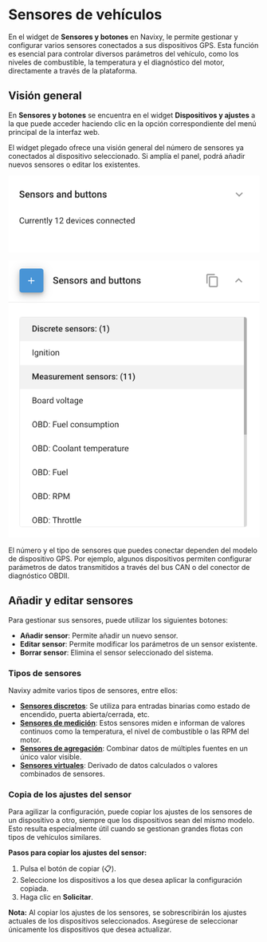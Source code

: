 # Sensores de vehículos

En el widget de **Sensores y botones** en Navixy, le permite gestionar y configurar varios sensores conectados a sus dispositivos GPS. Esta función es esencial para controlar diversos parámetros del vehículo, como los niveles de combustible, la temperatura y el diagnóstico del motor, directamente a través de la plataforma.

## Visión general

En **Sensores y botones** se encuentra en el widget **Dispositivos y ajustes** a la que puede acceder haciendo clic en la opción correspondiente del menú principal de la interfaz web.

El widget plegado ofrece una visión general del número de sensores ya conectados al dispositivo seleccionado. Si amplía el panel, podrá añadir nuevos sensores o editar los existentes.

![image-20240815-205201.png](../attachments/image-20240815-205201.png)

![image-20240815-205217.png](../attachments/image-20240815-205217.png)

El número y el tipo de sensores que puedes conectar dependen del modelo de dispositivo GPS. Por ejemplo, algunos dispositivos permiten configurar parámetros de datos transmitidos a través del bus CAN o del conector de diagnóstico OBDII.

## Añadir y editar sensores

Para gestionar sus sensores, puede utilizar los siguientes botones:

* **Añadir sensor**: Permite añadir un nuevo sensor.
* **Editar sensor**: Permite modificar los parámetros de un sensor existente.
* **Borrar sensor**: Elimina el sensor seleccionado del sistema.

### Tipos de sensores

Navixy admite varios tipos de sensores, entre ellos:

* [**Sensores discretos**](sensores-discretos/): Se utiliza para entradas binarias como estado de encendido, puerta abierta/cerrada, etc.
* [**Sensores de medición**](sensores-de-vehculos/sensor-de-medicin/): Estos sensores miden e informan de valores continuos como la temperatura, el nivel de combustible o las RPM del motor.
* [**Sensores de agregación**](sensores-de-vehculos/sensores-de-acumulacin.md): Combinar datos de múltiples fuentes en un único valor visible.
* [**Sensores virtuales**](sensores-de-vehculos/sensores-virtuales/): Derivado de datos calculados o valores combinados de sensores.

### Copia de los ajustes del sensor

Para agilizar la configuración, puede copiar los ajustes de los sensores de un dispositivo a otro, siempre que los dispositivos sean del mismo modelo. Esto resulta especialmente útil cuando se gestionan grandes flotas con tipos de vehículos similares.

**Pasos para copiar los ajustes del sensor:**

1. Pulsa el botón de copiar (📋).
2. Seleccione los dispositivos a los que desea aplicar la configuración copiada.
3. Haga clic en **Solicitar**.

**Nota:** Al copiar los ajustes de los sensores, se sobrescribirán los ajustes actuales de los dispositivos seleccionados. Asegúrese de seleccionar únicamente los dispositivos que desea actualizar.
